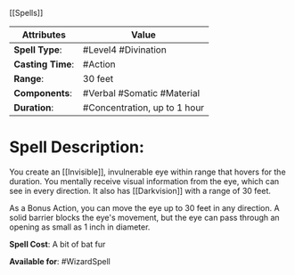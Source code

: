 [[Spells]]

| Attributes        | Value                             |
| ----------------- | --------------------------------- |
| **Spell Type**:   | #Level4 #Divination               |
| **Casting Time**: | #Action                           |
| **Range**:        | 30 feet                           |
| **Components**:   | #Verbal #Somatic #Material        |
| **Duration**:     | #Concentration, up to 1 hour <br> |


# Spell Description: 
You create an [[Invisible]], invulnerable eye within range that hovers for the duration. You mentally receive visual information from the eye, which can see in every direction. It also has [[Darkvision]] with a range of 30 feet.

As a Bonus Action, you can move the eye up to 30 feet in any direction. A solid barrier blocks the eye's movement, but the eye can pass through an opening as small as 1 inch in diameter.

**Spell Cost**: A bit of bat fur

**Available for**: #WizardSpell 